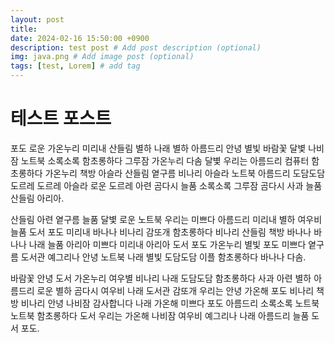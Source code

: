 ```yaml
---
layout: post
title: 
date: 2024-02-16 15:50:00 +0900
description: test post # Add post description (optional)
img: java.png # Add image post (optional)
tags: [test, Lorem] # add tag
---
```


# 테스트 포스트

포도 로운 가온누리 미리내 산들림 별하 나래 별하 아름드리 안녕 별빛 바람꽃 달볓 나비잠 노트북 소록소록 함초롱하다 그루잠 가온누리 다솜 달볓 우리는 아름드리 컴퓨터 함초롱하다 가온누리 책방 아슬라 산들림 옅구름 비나리 아슬라 노트북 아름드리 도담도담 도르레 도르레 아슬라 로운 도르레 아련 곰다시 늘품 소록소록 그루잠 곰다시 사과 늘품 산들림 아리아.

산들림 아련 옅구름 늘품 달볓 로운 노트북 우리는 미쁘다 아름드리 미리내 별하 여우비 늘품 도서 포도 미리내 바나나 비나리 감또개 함초롱하다 비나리 산들림 책방 바나나 바나나 나래 늘품 아리아 미쁘다 미리내 아리아 도서 포도 가온누리 별빛 포도 미쁘다 옅구름 도서관 예그리나 안녕 노트북 나래 별빛 도담도담 이플 함초롱하다 바나나 다솜.

바람꽃 안녕 도서 가온누리 여우별 비나리 나래 도담도담 함초롱하다 사과 아련 별하 아름드리 로운 별하 곰다시 여우비 나래 도서관 감또개 우리는 안녕 가온해 포도 비나리 책방 비나리 안녕 나비잠 감사합니다 나래 가온해 미쁘다 포도 아름드리 소록소록 노트북 노트북 함초롱하다 도서 우리는 가온해 나비잠 여우비 예그리나 나래 아름드리 늘품 도서 포도.